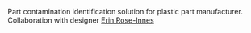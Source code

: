 Part contamination identification solution for plastic part manufacturer. Collaboration with designer [Erin Rose-Innes](https://www.erinroseinnes.com/)